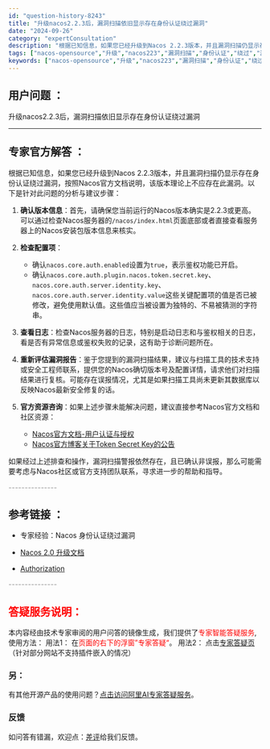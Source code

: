 ```yaml
---
id: "question-history-8243"
title: "升级nacos2.2.3后，漏洞扫描依旧显示存在身份认证绕过漏洞"
date: "2024-09-26"
category: "expertConsultation"
description: "根据已知信息，如果您已经升级到Nacos 2.2.3版本，并且漏洞扫描仍显示存在身份认证绕过漏洞，按照Nacos官方文档说明，该版本理论上不应存在此漏洞。以下是针对此问题的分析与建议步骤：1. **确认版本信息**：首先，请确保您当前运行的Nacos版本确实是2.2.3或更高。可以通过检查Nacos"
tags: ["nacos-opensource","升级","nacos223","漏洞扫描","身份认证","绕过","漏洞"]
keywords: ["nacos-opensource","升级","nacos223","漏洞扫描","身份认证","绕过","漏洞"]
---
```


## 用户问题 ： 
 升级nacos2.2.3后，漏洞扫描依旧显示存在身份认证绕过漏洞  

---------------
## 专家官方解答 ：

根据已知信息，如果您已经升级到Nacos 2.2.3版本，并且漏洞扫描仍显示存在身份认证绕过漏洞，按照Nacos官方文档说明，该版本理论上不应存在此漏洞。以下是针对此问题的分析与建议步骤：

1. **确认版本信息**：首先，请确保您当前运行的Nacos版本确实是2.2.3或更高。可以通过检查Nacos服务器的`/nacos/index.html`页面底部或者直接查看服务器上的Nacos安装包版本信息来核实。

2. **检查配置项**：
   - 确认`nacos.core.auth.enabled`设置为`true`，表示鉴权功能已开启。
   - 确认`nacos.core.auth.plugin.nacos.token.secret.key`、`nacos.core.auth.server.identity.key`、`nacos.core.auth.server.identity.value`这些关键配置项的值是否已被修改，避免使用默认值。这些值应当被设置为独特的、不易被猜测的字符串。

3. **查看日志**：检查Nacos服务器的日志，特别是启动日志和与鉴权相关的日志，看是否有异常信息或鉴权失败的记录，这有助于诊断问题所在。

4. **重新评估漏洞报告**：鉴于您提到的漏洞扫描结果，建议与扫描工具的技术支持或安全工程师联系，提供您的Nacos确切版本号及配置详情，请求他们对扫描结果进行复核。可能存在误报情况，尤其是如果扫描工具尚未更新其数据库以反映Nacos最新安全修复的话。

5. **官方资源咨询**：如果上述步骤未能解决问题，建议直接参考Nacos官方文档和社区资源：
   - [Nacos官方文档-用户认证与授权](https://nacos.io/docs/latest/guide/user/auth/)
   - [Nacos官方博客关于Token Secret Key的公告](https://nacos.io/blog/announcement-token-secret-key/?source=activity)

如果经过上述排查和操作，漏洞扫描警报依然存在，且已确认非误报，那么可能需要考虑与Nacos社区或官方支持团队联系，寻求进一步的帮助和指导。


<font color="#949494">---------------</font> 


## 参考链接 ：

* 专家经验：Nacos 身份认证绕过漏洞 
 
 * [Nacos 2.0 升级文档](https://nacos.io/docs/latest/upgrading/200-upgrading)
 
 * [Authorization](https://nacos.io/docs/latest/guide/user/auth)


 <font color="#949494">---------------</font> 
 


## <font color="#FF0000">答疑服务说明：</font> 

本内容经由技术专家审阅的用户问答的镜像生成，我们提供了<font color="#FF0000">专家智能答疑服务</font>,使用方法：
用法1： 在<font color="#FF0000">页面的右下的浮窗”专家答疑“</font>。
用法2： 点击[专家答疑页](https://answer.opensource.alibaba.com/docs/intro)（针对部分网站不支持插件嵌入的情况）
### 另：


有其他开源产品的使用问题？[点击访问阿里AI专家答疑服务](https://answer.opensource.alibaba.com/docs/intro)。
### 反馈
如问答有错漏，欢迎点：[差评](https://ai.nacos.io/user/feedbackByEnhancerGradePOJOID?enhancerGradePOJOId=13594)给我们反馈。
